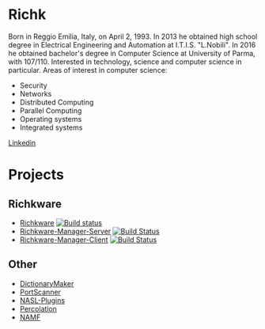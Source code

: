 # Richk

Born in Reggio Emilia, Italy, on April 2, 1993.
In 2013 he obtained high school degree in Electrical Engineering and Automation at I.T.I.S. "L.Nobili".
In 2016 he obtained bachelor's degree in Computer Science at University of Parma, with 107/110.
Interested in technology, science and computer science in particular.
Areas of interest in computer science:
- Security
- Networks
- Distributed Computing
- Parallel Computing
- Operating systems
- Integrated systems

[Linkedin](https://www.linkedin.com/in/riccardomelioli/)

# Projects

## Richkware

  - [Richkware](/Richkware) [![Build status](https://ci.appveyor.com/api/projects/status/1tn6vedeaq0v27ra?svg=true)](https://ci.appveyor.com/project/richkmeli/richkware)
  - [Richkware-Manager-Server](/Richkware-Manager-Server) [![Build Status](https://travis-ci.org/richkmeli/Richkware-Manager-Server.svg?branch=master)](https://travis-ci.org/richkmeli/Richkware-Manager-Server)
  - [Richkware-Manager-Client](/Richkware-Manager-Client) [![Build Status](https://travis-ci.org/richkmeli/Richkware-Manager-Client.svg?branch=master)](https://travis-ci.org/richkmeli/Richkware-Manager-Client)

  
## Other

  - [DictionaryMaker](https://github.com/richkmeli/DictionaryMaker)
  - [PortScanner](https://github.com/richkmeli/PortScanner)
  - [NASL-Plugins](https://github.com/richkmeli/NASL-Plugins)
  - [Percolation](https://github.com/richkmeli/Percolation)
  - [NAMF](https://github.com/richkmeli/NAMF)
  
  
